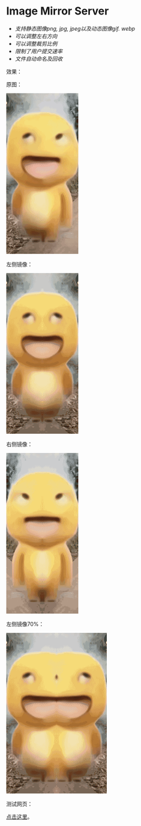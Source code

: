 # Image Mirror Server

- *支持静态图像png, jpg, jpeg以及动态图像gif. webp*
- *可以调整左右方向*
- *可以调整裁剪比例*
- *限制了用户提交速率*
- *文件自动命名及回收*

效果：

原图：

![Original image](https://github.com/BiaWei/image_mirror_server/blob/main/image.gif "Original image")

左侧镜像：

![Processed image](https://github.com/BiaWei/image_mirror_server/blob/main/processed_image.gif?raw=true "Processed image")


右侧镜像：

![Processed image](https://github.com/BiaWei/image_mirror_server/blob/main/processed_image_right.gif?raw=true "Processed image")

左侧镜像70%：

![Processed image](https://github.com/BiaWei/image_mirror_server/blob/main/processed_image_70percent.gif?raw=true "Processed image")


测试网页：

[点击这里](https://image.0d000721.vip)。

